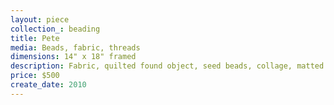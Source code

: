 ```yaml
---
layout: piece
collection_: beading
title: Pete
media: Beads, fabric, threads
dimensions: 14" x 18" framed
description: Fabric, quilted found object, seed beads, collage, matted in glassed shadow box maple frame 2 inches deep.
price: $500
create_date: 2010
---
```

